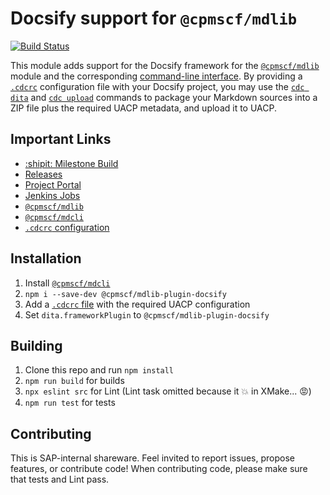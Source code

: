 # Docsify support for `@cpmscf/mdlib`

[![Build
Status](https://prod-build10300.wdf.sap.corp/job/default_1/job/d053411--cpmscf-mdlib-plugin-docsify-main-CI-linuxx86_64/badge/icon)](https://prod-build10300.wdf.sap.corp:443/job/default_1/job/d053411--cpmscf-mdlib-plugin-docsify-main-CI-linuxx86_64/)

This module adds support for the Docsify framework for the [`@cpmscf/mdlib`](/D053411/cpmscf-docs-lib) module and the corresponding [command-line interface](/D053411/cpmscf-docs-lib). By providing a [`.cdcrc`](/D053411/cpmscf-docs-lib#configuration) configuration file with your Docsify project, you may use the [`cdc dita`](/D053411/cpmscf-docs-cli#cdc-dita) and [`cdc upload`](/D053411/cpmscf-docs-cli#cdc-upload) commands to package your Markdown sources into a ZIP file plus the required UACP metadata, and upload it to UACP.

## Important Links

* [:shipit: Milestone Build](https://prod-build10300.wdf.sap.corp/job/default_1/job/d053411--cpmscf-mdlib-plugin-docsify-OD-common/lastCompletedBuild/rebuild/parameterized)
* [Releases](http://nexus3.wdf.sap.corp:8081/nexus/#browse/search=keyword%3Dmdlib-plugin-docsify)
* [Project Portal](https://projectportal.tools.sap/#/projectview/d053411--cpmscf-mdlib-plugin-docsify)
* [Jenkins Jobs](https://xmake-nova.wdf.sap.corp/job_finder/?input=d053411--cpmscf-mdlib-plugin-docsify)
* [`@cpmscf/mdlib`](/D053411/cpmscf-docs-lib)
* [`@cpmscf/mdcli`](/D053411/cpmscf-docs-cli)
* [`.cdcrc` configuration](/D053411/cpmscf-docs-lib#configuration)

## Installation

1. Install [`@cpmscf/mdcli`](/D053411/cpmscf-docs-cli#installation)
1. `npm i --save-dev @cpmscf/mdlib-plugin-docsify`
1. Add a [`.cdcrc` file](test/docsify/.cdcrc) with the required UACP configuration
1. Set `dita.frameworkPlugin` to `@cpmscf/mdlib-plugin-docsify`

## Building

1. Clone this repo and run `npm install`
1. `npm run build` for builds
1. `npx eslint src` for Lint (Lint task omitted because it :boom: in XMake... :rage:)
1. `npm run test` for tests

## Contributing

This is SAP-internal shareware. Feel invited to report issues, propose features, or contribute code! When contributing code, please make sure that tests and Lint pass.
